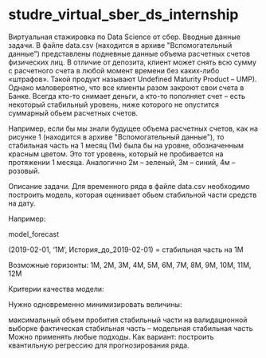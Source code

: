 # studre_virtual_sber_ds_internship

Виртуальная стажировка по Data Science от сбер.
Вводные данные задачи.
В файле data.csv (находится в архиве "Вспомогательный данные") представлены подневные данные объема расчетных счетов физических лиц. В отличие от депозита, клиент может снять всю сумму с расчетного счета в любой момент времени без каких-либо «штрафов». Такой продукт называют Undefined Maturity Product – UMP). Однако маловероятно, что все клиенты разом закроют свои счета в Банке. Всегда кто-то снимает деньги, а кто-то пополняет счет – есть некоторый стабильный уровень, ниже которого не опустится суммарный обьем расчетных счетов.

Например, если бы мы знали будущее объема расчетных счетов, как на рисунке 1 (находится в архиве "Вспомогательный данные"), то стабильная часть на 1 месяц (1м) была бы на уровне, обозначенным красным цветом. Это тот уровень, который не пробивается на протяжении 1 месяца. Аналогично 2м – зеленый, 3м – синий, 4м – розовый.

Описание задачи.
Для временного ряда в файле data.csv необходимо построить модель, которая оценивает обьем стабильной части средств на дату. 

Например:

model_forecast

(2019-02-01, ‘1М’, История_до_2019-02-01) = стабильная часть на 1М

Возможные горизонты: 1М, 2М, 3М, 4М, 5М, 6М, 7М, 8М, 9М, 10М, 11М, 12М

Критерии качества модели:

Нужно одновременно минимизировать величины:

максимальный объем пробития стабильный части на валидационной выборке 
фактическая стабильная часть – модельная стабильная часть 
Можно применять любые подходы. Как вариант: построить квантильную регрессию для прогнозирования ряда.
